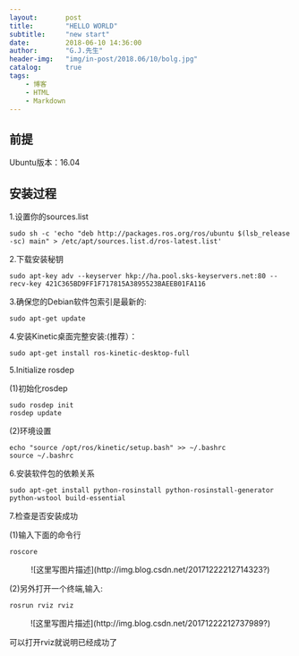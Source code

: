 ```yaml
---
layout:       post
title:        "HELLO WORLD"
subtitle:     "new start"
date:         2018-06-10 14:36:00
author:       "G.J.先生"
header-img:   "img/in-post/2018.06/10/bolg.jpg"
catalog:      true
tags:
    - 博客
    - HTML
    - Markdown
---
```


前提
----------
Ubuntu版本：16.04

安装过程
----------
1.设置你的sources.list

```
sudo sh -c 'echo "deb http://packages.ros.org/ros/ubuntu $(lsb_release -sc) main" > /etc/apt/sources.list.d/ros-latest.list'

```

2.下载安装秘钥

```
sudo apt-key adv --keyserver hkp://ha.pool.sks-keyservers.net:80 --recv-key 421C365BD9FF1F717815A3895523BAEEB01FA116
```

3.确保您的Debian软件包索引是最新的:

```
sudo apt-get update
```



4.安装Kinetic桌面完整安装:(推荐）：

```
sudo apt-get install ros-kinetic-desktop-full
```

5.Initialize rosdep

(1)初始化rosdep

```
sudo rosdep init
rosdep update
```

(2)环境设置

```
echo "source /opt/ros/kinetic/setup.bash" >> ~/.bashrc
source ~/.bashrc
```

6.安装软件包的依赖关系

```
sudo apt-get install python-rosinstall python-rosinstall-generator python-wstool build-essential
```


7.检查是否安装成功

(1)输入下面的命令行

```
roscore
```

<center>![这里写图片描述](http://img.blog.csdn.net/20171222212714323?)</center>

(2)另外打开一个终端,输入:

```
rosrun rviz rviz
```

<center>![这里写图片描述](http://img.blog.csdn.net/20171222212737989?)</center>

可以打开rviz就说明已经成功了



